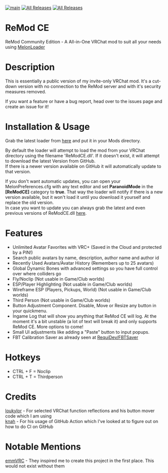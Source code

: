 [![main](https://img.shields.io/github/workflow/status/RequiDev/ReModCE/main?style=for-the-badge)](https://github.com/RequiDev/ReModCE/actions/workflows/main.yml)
[![All Releases](https://img.shields.io/github/downloads/RequiDev/ReModCE/total.svg?style=for-the-badge&logo=appveyor)](https://github.com/RequiDev/ReModCE/releases)
[![All Releases](https://img.shields.io/github/downloads/RequiDev/ReModCE/latest/total.svg?style=for-the-badge&logo=appveyor)](https://github.com/RequiDev/ReModCE/releases/latest)


# ReMod CE
ReMod Community Edition - A All-in-One VRChat mod to suit all your needs using [MelonLoader](https://github.com/LavaGang/MelonLoader)

# Description
This is essentially a public version of my invite-only VRChat mod. It's a cut-down version with no connection to the ReMod server and with it's security measures removed.  

If you want a feature or have a bug report, head over to the issues page and create an issue for it!

# Installation & Usage
Grab the latest loader from [here](https://api.vrcmg.com/v0/mods/246/ReModCE.Loader.dll) and put it in your Mods directory.  

By default the loader will attempt to load the mod from your VRChat directory using the filename 'ReModCE.dll'. If it doesn't exist, it will attempt to download the latest Version from GitHub.  
If there is a newer version available on GitHub it will automatically update to that version.  

If you don't want automatic updates, you can open your MelonPreferences.cfg with any text editor and set **ParanoidMode** in the **[ReModCE]** category to **true**. That way the loader will notify if there is a new version available, but it won't load it until you download it yourself and replace the old version.  
In case you want to update you can always grab the latest and even previous versions of ReModCE.dll [here](https://github.com/RequiDev/ReModCE/releases/).

# Features
* Unlimited Avatar Favorites with VRC+ (Saved in the Cloud and protected by a PIN!)
* Search public avatars by name, description, author name and author id
* Recently Used Avatars/Avatar History (Remembers up to 25 avatars)
* Global Dynamic Bones with advanced settings so you have full control over where colliders go
* Fly/Noclip (Not usable in Game/Club worlds)
* ESP/Player Highlighting (Not usable in Game/Club worlds)
* Wireframe ESP (Players, Pickups, World) (Not usable in Game/Club worlds)
* Third Person (Not usable in Game/Club worlds)
* Button Adjustment Component. Disable, Move or Resize any button in your quickmenu.
* Ingame Log that will show you anything that ReMod CE will log. At the moment it's a bit unstable (a lot of text will break it) and only supports ReMod CE. More options to come!
* Small UI adjustments like adding a "Paste" button to input popups.
* FBT Calibration Saver as already seen at [RequiDev/FBTSaver](https://github.com/RequiDev/FBTSaver)

# Hotkeys
* CTRL + F = Noclip
* CTRL + T = Thirdperson

# Credits
[loukylor](https://github.com/loukylor) - For selected VRChat function reflections and his button mover code which I am using  
[knah](https://github.com/knah) - For his usage of GitHub Action which I've looked at to figure out on how to do CI on GitHub

# Notable Mentions
[emmVRC](https://github.com/emmVRC) - They inspired me to create this project in the first place. This would not exist without them  
